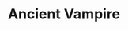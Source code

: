 ---
title: "Ancient Vampire"
canonical: "skill/vampire-x"
lists:
    - essence
tier: 4
prerequisites: ["vampire-x/3"]
ladder: "vampire"
---